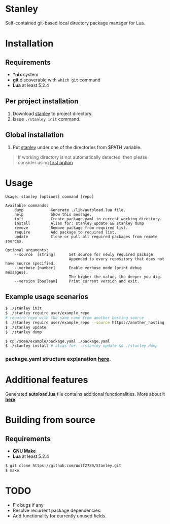 # Stanley
Self-contained git-based local directory package manager for Lua.

# Installation

## Requirements
* __*nix__ system
* __git__ discoverable with ```which git``` command
* __Lua__ at least 5.2.4

## Per project installation
1. Download [stanley](https://stanley-release-url) to project directory.
2. Issue ```./stanley init``` command.

## Global installation
1. Put [stanley](./stanley) under one of the directories from $PATH variable.
> If working directory is not automatically detected, then please consider using [first option](#per-project-installation)

# Usage
    Usage: stanley [options] command [repo]

    Available commands:
        dump            Generate ./lib/autoload.lua file.
        help            Show this message.
        init            Create package.yaml in current working directory.
        install         Alias for: stanley update && stanley dump
        remove          Remove package from required list.
        require         Add package to required list.
        update          Clone or pull all required packages from remote sources.

    Optional arguments:
        --source  [string]      Set source for newly required package.
                                Appended to every repository that does not have source specified.
        --verbose [number]      Enable verbose mode (print debug messages).
                                The higher the value, the deeper you dig.
        --version [boolean]     Print current version and exit.

## Example usage scenarios
```bash
$ ./stanley init
$ ./stanley require user/example_repo
# require repo with the same name from another hosting source
$ ./stanley require user/example_repo --source https://another_hosting.io/
$ ./stanley update
$ ./stanley dump
```

```bash
$ cp /some/example/package.yaml ./package.yaml
$ ./stanley install # alias for: ./stanley update && ./stanley dump
```

### package.yaml structure explanation [here](./docs/package.yaml.md).

# Additional features
Generated __autoload.lua__ file contains additional functionalities. More about it __[here](./docs/autoload.lua.md)__.

# Building from source

## Requirements
* __GNU Make__
* __Lua__ at least 5.2.4

```bash
$ git clone https://github.com/Wolf2789/Stanley.git
$ make
```

# TODO
* Fix bugs if any
* Resolve recurrent package dependencies.
* Add functionality for currently unused fields.

